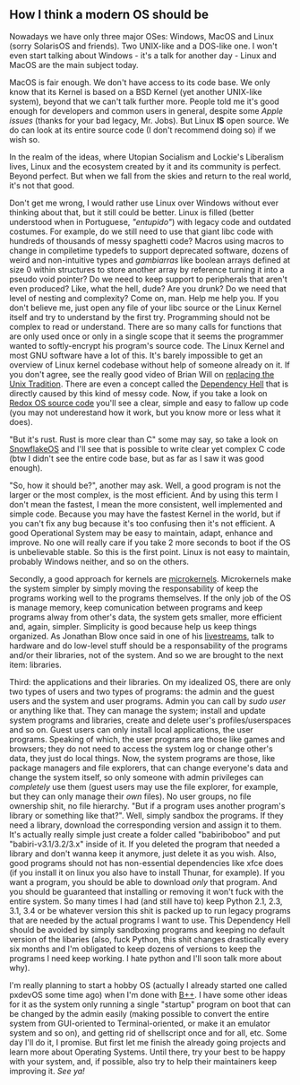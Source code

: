 ## How I think a modern OS should be
Nowadays we have only three major OSes: Windows, MacOS and Linux (sorry SolarisOS and friends). Two UNIX-like and a DOS-like one. I won't even start talking about Windows - it's a talk for another day - Linux and MacOS are the main subject today.

MacOS is fair enough. We don't have access to its code base. We only know that its Kernel is based on a BSD Kernel (yet another UNIX-like system), beyond that we can't talk further more. People told me it's good enough for developers and common users in general, despite some _Apple issues_ (thanks for your bad legacy, Mr. Jobs). But Linux **IS** open source. We do can look at its entire source code (I don't recommend doing so) if we wish so.

In the realm of the ideas, where Utopian Socialism and Lockie's Liberalism lives, Linux and the ecosystem created by it and its community is perfect. Beyond perfect. But when we fall from the skies and return to the real world, it's not that good.

Don't get me wrong, I would rather use Linux over Windows without ever thinking about that, but it still could be better. Linux is filled (better understood when in Portuguese, _"entupido"_) with legacy code and outdated costumes. For example, do we still need to use that giant libc code with hundreds of thousands of messy spaghetti code? Macros using macros to change in compiletime typedefs to support deprecated software, dozens of weird and non-intuitive types and _gambiarras_ like boolean arrays defined at size 0 within structures to store another array by reference turning it into a pseudo void pointer? Do we need to keep support to peripherals that aren't even produced? Like, what the hell, dude? Are you drunk? Do we need that level of nesting and complexity? Come on, man. Help me help you. If you don't believe me, just open any file of your libc source or the Linux Kernel itself and try to understand by the first try. Programming should not be complex to read or understand. There are so many calls for functions that are only used once or only in a single scope that it seems the programmer wanted to softly-encrypt his program's source code. The Linux Kernel and most GNU software have a lot of this. It's barely impossible to get an overview of Linux kernel codebase without help of someone already on it. If you don't agree, see the really good video of Brian Will on [replacing the Unix Tradition](https://www.youtube.com/watch?v=L9v4Mg8wi4U). There are even a concept called the [Dependency Hell](https://en.wikipedia.org/wiki/Dependency_hell) that is directly caused by this kind of messy code. Now, if you take a look on [Redox OS source code](https://gitlab.redox-os.org/redox-os/kernel/-/tree/master/src) you'll see a clear, simple and easy to fallow up code (you may not underestand how it work, but you know more or less what it does).

"But it's rust. Rust is more clear than C" some may say, so take a look on [SnowflakeOS](https://github.com/29jm/SnowflakeOS) and I'll see that is possible to write clear yet complex C code (btw I didn't see the entire code base, but as far as I saw it was good enough).

"So, how it should be?", another may ask. Well, a good program is not the larger or the most complex, is the most efficient. And by using this term I don't mean the fastest, I mean the more consistent, well implemented and simple code. Because you may have the fastest Kernel in the world, but if you can't fix any bug because it's too confusing then it's not efficient. A good Operational System may be easy to maintain, adapt, enhance and improve. No one will really care if you take 2 more seconds to boot if the OS is unbelievable stable. So this is the first point. Linux is not easy to maintain, probably Windows neither, and so on the others.

Secondly, a good approach for kernels are [microkernels](https://en.wikipedia.org/wiki/Microkernel). Microkernels make the system simpler by simply moving the responsability of keep the programs working well to the programs themselves. If the only job of the OS is manage memory, keep comunication between programs and keep programs alway from other's data, the system gets smaller, more efficient and, again, simpler. Simplicity is good because help us keep things organized. As Jonathan Blow once said in one of his [livestreams](https://www.youtube.com/watch?v=k0uE_chSnV8), talk to hardware and do low-level stuff should be a responsability of the programs and/or their libraries, not of the system. And so we are brought to the next item: libraries.

Third: the applications and their libraries. On my idealized OS, there are only two types of users and two types of programs: the admin and the guest users and the system and user programs. Admin you can call by _sudo user_ or anything like that. They can manage the system; install and update system programs and libraries, create and delete user's profiles/userspaces and so on. Guest users can only install local applications, the user programs. Speaking of which, the user programs are those like games and browsers; they do not need to access the system log or change other's data, they just do local things. Now, the system programs are those, like package managers and file explorers, that can change everyone's data and change the system itself, so only someone with admin privileges can _completely_ use them (guest users may use the file explorer, for example, but they can only manage their _own_ files). No user groups, no file ownership shit, no file hierarchy. "But if a program uses another program's library or something like that?". Well, simply sandbox the programs. If they need a library, download the corresponding version and assign it to them. It's actually really simple just create a folder called "babiriboboo" and put "babiri-v3.1/3.2/3.x" inside of it. If you deleted the program that needed a library and don't wanna keep it anymore, just delete it as you wish. Also, good programs should not has non-essential dependencies like xfce does (if you install it on linux you also have to install Thunar, for example). If you want a program, you should be able to download _only_ that program. And you should be guaranteed that installing or removing it won't fuck with the entire system. So many times I had (and still have to) keep Python 2.1, 2.3, 3.1, 3.4 or be whatever version this shit is packed up to run legacy programs that are needed by the actual programs I want to use. This Dependency Hell should be avoided by simply sandboxing programs and keeping no default version of the libaries (also, fuck Python, this shit changes drastically every six months and I'm obligated to keep dozens of versions to keep the programs I need keep working. I hate python and I'll soon talk more about why).

I'm really planning to start a hobby OS (actually I already started one called pxdevOS some time ago) when I'm done with [B++](https://mikumikudice.github.io/archive/blog/092421). I have some other ideas for it as the system only running a single "startup" program on boot that can be changed by the admin easily (making possible to convert the entire system from GUI-oriented to Terminal-oriented, or make it an emulator system and so on), and getting rid of shellscript once and for all, etc. Some day I'll do it, I promise. But first let me finish the already going projects and learn more about Operating Systems. Until there, try your best to be happy with your system, and, if possible, also try to help their maintainers keep improving it. _See ya!_